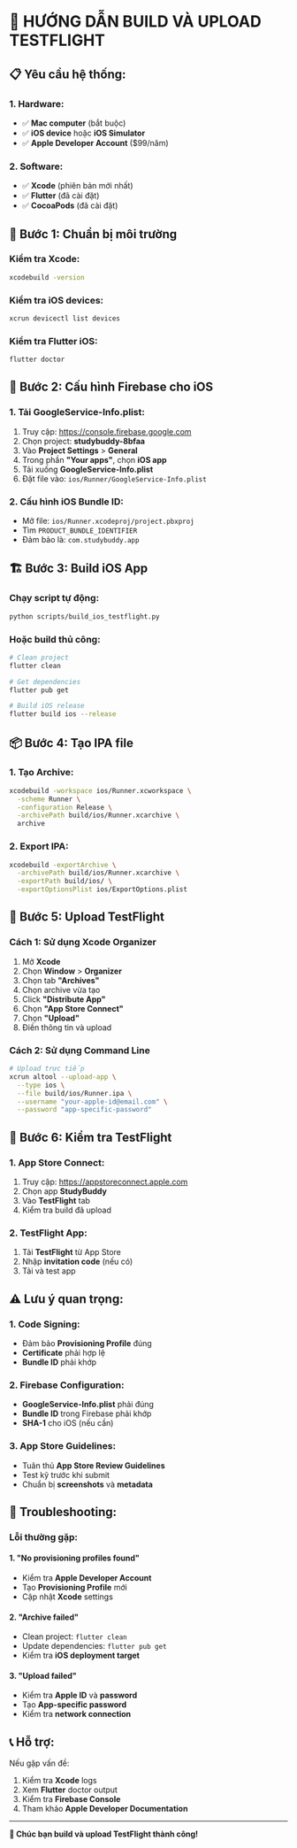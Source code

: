 # 🍎 HƯỚNG DẪN BUILD VÀ UPLOAD TESTFLIGHT

## 📋 **Yêu cầu hệ thống:**

### **1. Hardware:**
- ✅ **Mac computer** (bắt buộc)
- ✅ **iOS device** hoặc **iOS Simulator**
- ✅ **Apple Developer Account** ($99/năm)

### **2. Software:**
- ✅ **Xcode** (phiên bản mới nhất)
- ✅ **Flutter** (đã cài đặt)
- ✅ **CocoaPods** (đã cài đặt)

## 🚀 **Bước 1: Chuẩn bị môi trường**

### **Kiểm tra Xcode:**
```bash
xcodebuild -version
```

### **Kiểm tra iOS devices:**
```bash
xcrun devicectl list devices
```

### **Kiểm tra Flutter iOS:**
```bash
flutter doctor
```

## 🔧 **Bước 2: Cấu hình Firebase cho iOS**

### **1. Tải GoogleService-Info.plist:**
1. Truy cập: https://console.firebase.google.com
2. Chọn project: **studybuddy-8bfaa**
3. Vào **Project Settings** > **General**
4. Trong phần **"Your apps"**, chọn **iOS app**
5. Tải xuống **GoogleService-Info.plist**
6. Đặt file vào: `ios/Runner/GoogleService-Info.plist`

### **2. Cấu hình iOS Bundle ID:**
- Mở file: `ios/Runner.xcodeproj/project.pbxproj`
- Tìm `PRODUCT_BUNDLE_IDENTIFIER`
- Đảm bảo là: `com.studybuddy.app`

## 🏗️ **Bước 3: Build iOS App**

### **Chạy script tự động:**
```bash
python scripts/build_ios_testflight.py
```

### **Hoặc build thủ công:**
```bash
# Clean project
flutter clean

# Get dependencies
flutter pub get

# Build iOS release
flutter build ios --release
```

## 📦 **Bước 4: Tạo IPA file**

### **1. Tạo Archive:**
```bash
xcodebuild -workspace ios/Runner.xcworkspace \
  -scheme Runner \
  -configuration Release \
  -archivePath build/ios/Runner.xcarchive \
  archive
```

### **2. Export IPA:**
```bash
xcodebuild -exportArchive \
  -archivePath build/ios/Runner.xcarchive \
  -exportPath build/ios/ \
  -exportOptionsPlist ios/ExportOptions.plist
```

## 🚀 **Bước 5: Upload TestFlight**

### **Cách 1: Sử dụng Xcode Organizer**
1. Mở **Xcode**
2. Chọn **Window** > **Organizer**
3. Chọn tab **"Archives"**
4. Chọn archive vừa tạo
5. Click **"Distribute App"**
6. Chọn **"App Store Connect"**
7. Chọn **"Upload"**
8. Điền thông tin và upload

### **Cách 2: Sử dụng Command Line**
```bash
# Upload trực tiếp
xcrun altool --upload-app \
  --type ios \
  --file build/ios/Runner.ipa \
  --username "your-apple-id@email.com" \
  --password "app-specific-password"
```

## 📱 **Bước 6: Kiểm tra TestFlight**

### **1. App Store Connect:**
1. Truy cập: https://appstoreconnect.apple.com
2. Chọn app **StudyBuddy**
3. Vào **TestFlight** tab
4. Kiểm tra build đã upload

### **2. TestFlight App:**
1. Tải **TestFlight** từ App Store
2. Nhập **invitation code** (nếu có)
3. Tải và test app

## ⚠️ **Lưu ý quan trọng:**

### **1. Code Signing:**
- Đảm bảo **Provisioning Profile** đúng
- **Certificate** phải hợp lệ
- **Bundle ID** phải khớp

### **2. Firebase Configuration:**
- **GoogleService-Info.plist** phải đúng
- **Bundle ID** trong Firebase phải khớp
- **SHA-1** cho iOS (nếu cần)

### **3. App Store Guidelines:**
- Tuân thủ **App Store Review Guidelines**
- Test kỹ trước khi submit
- Chuẩn bị **screenshots** và **metadata**

## 🔧 **Troubleshooting:**

### **Lỗi thường gặp:**

#### **1. "No provisioning profiles found"**
- Kiểm tra **Apple Developer Account**
- Tạo **Provisioning Profile** mới
- Cập nhật **Xcode** settings

#### **2. "Archive failed"**
- Clean project: `flutter clean`
- Update dependencies: `flutter pub get`
- Kiểm tra **iOS deployment target**

#### **3. "Upload failed"**
- Kiểm tra **Apple ID** và **password**
- Tạo **App-specific password**
- Kiểm tra **network connection**

## 📞 **Hỗ trợ:**

Nếu gặp vấn đề:
1. Kiểm tra **Xcode** logs
2. Xem **Flutter** doctor output
3. Kiểm tra **Firebase Console**
4. Tham khảo **Apple Developer Documentation**

---

**🎉 Chúc bạn build và upload TestFlight thành công!** 